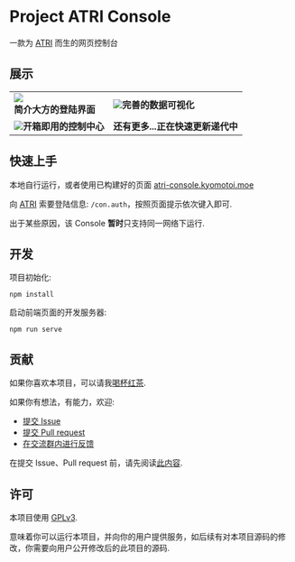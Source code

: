# Project ATRI Console
一款为 [ATRI](https://github.com/Kyomotoi/ATRI) 而生的网页控制台

## 展示
<table>
    <tr>
        <td><img src="https://cdn.jsdelivr.net/gh/Kyomotoi/CDN@master/project/ATRI/console-show-0.jpg"></br><b>简介大方的登陆界面</b></td>
        <td><img src="https://cdn.jsdelivr.net/gh/Kyomotoi/CDN@master/project/ATRI/console-show-1.png"><b>完善的数据可视化</b></td>
    </tr>
    <tr>
    <td><img src="https://cdn.jsdelivr.net/gh/Kyomotoi/CDN@master/project/ATRI/console-show-2.jpg"><b>开箱即用的控制中心</b></td>
        <td><b>还有更多...正在快速更新递代中</b></td>
    </tr>
</table>

## 快速上手

本地自行运行，或者使用已构建好的页面 [atri-console.kyomotoi.moe](https://atri-console.kyomotoi.moe)

向 [ATRI](https://github.com/Kyomotoi/ATRI) 索要登陆信息: `/con.auth`，按照页面提示依次键入即可.

出于某些原因，该 Console **暂时**只支持同一网络下运行.

## 开发
项目初始化:
```
npm install
```
启动前端页面的开发服务器:
```
npm run serve
```

## 贡献

如果你喜欢本项目，可以请我[喝杯红茶](https://afdian.net/@Kyomotoi).

如果你有想法，有能力，欢迎:
- [提交 Issue](https://github.com/Kyomotoi/ATRI/issues)
- [提交 Pull request](https://github.com/Kyomotoi/ATRI/pulls)
- [在交流群内进行反馈](https://jq.qq.com/?_wv=1027&k=WoAAYXbJ)

在提交 Issue、Pull request 前，请先阅读[此内容](https://atri.kyomotoi.moe/developer/overview/).

## 许可

本项目使用 [GPLv3](https://www.gnu.org/licenses/gpl-3.0.html).

意味着你可以运行本项目，并向你的用户提供服务，如后续有对本项目源码的修改，你需要向用户公开修改后的此项目的源码.
